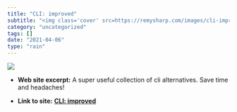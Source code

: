 ```yaml
---
title: "CLI: improved"
subtitle: "<img class='cover' src=https://remysharp.com/images/cli-improved/bat.gif>"
category: "uncategorized"
tags: []
date: "2021-04-06"
type: "rain"
---
```

<img class="cover" src=https://remysharp.com/images/cli-improved/bat.gif>



* **Web site excerpt:** A super useful collection of cli alternatives. Save time and headaches!

* **Link to site:** **[CLI: improved](https://remysharp.com/2018/08/23/cli-improved)**